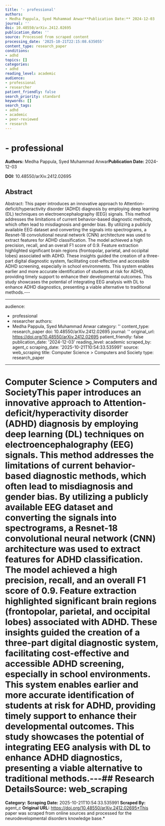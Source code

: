 ```yaml
---
title: '- professional'
authors:
- Medha Pappula, Syed Muhammad Anwar**Publication Date:** 2024-12-03
journal: ''
doi: 10.48550/arXiv.2412.02695
publication_date: ''
source: Processed from scraped content
processing_date: '2025-10-21T22:15:08.635055'
content_type: research_paper
conditions:
- adhd
topics: []
categories:
- adhd
reading_level: academic
audience:
- professional
- researcher
patient_friendly: false
search_priority: standard
keywords: []
search_tags:
- adhd
- academic
- peer-reviewed
- research
---
```


# - professional

**Authors:** Medha Pappula, Syed Muhammad Anwar**Publication Date:** 2024-12-03

**DOI:** 10.48550/arXiv.2412.02695

## Abstract

Abstract:
This paper introduces an innovative approach to Attention-deficit/hyperactivity disorder (ADHD) diagnosis by employing deep learning (DL) techniques on electroencephalography (EEG) signals. This method addresses the limitations of current behavior-based diagnostic methods, which often lead to misdiagnosis and gender bias. By utilizing a publicly available EEG dataset and converting the signals into spectrograms, a Resnet-18 convolutional neural network (CNN) architecture was used to extract features for ADHD classification. The model achieved a high precision, recall, and an overall F1 score of 0.9. Feature extraction highlighted significant brain regions (frontopolar, parietal, and occipital lobes) associated with ADHD. These insights guided the creation of a three-part digital diagnostic system, facilitating cost-effective and accessible ADHD screening, especially in school environments. This system enables earlier and more accurate identification of students at risk for ADHD, providing timely support to enhance their developmental outcomes. This study showcases the potential of integrating EEG analysis with DL to enhance ADHD diagnostics, presenting a viable alternative to traditional methods.---

---
audience:
- professional
- researcher
authors:
- Medha Pappula, Syed Muhammad Anwar
category: ''
content_type: research_paper
doi: 10.48550/arXiv.2412.02695
journal: ''
original_url: https://doi.org/10.48550/arXiv.2412.02695
patient_friendly: false
publication_date: '2024-12-03'
reading_level: academic
scraped_by: agent_c
scraping_date: '2025-10-21T10:54:33.535991'
source: web_scraping
title: Computer Science > Computers and Society
type: research_paper
---
# Computer Science > Computers and SocietyThis paper introduces an innovative approach to Attention-deficit/hyperactivity disorder (ADHD) diagnosis by employing deep learning (DL) techniques on electroencephalography (EEG) signals. This method addresses the limitations of current behavior-based diagnostic methods, which often lead to misdiagnosis and gender bias. By utilizing a publicly available EEG dataset and converting the signals into spectrograms, a Resnet-18 convolutional neural network (CNN) architecture was used to extract features for ADHD classification. The model achieved a high precision, recall, and an overall F1 score of 0.9. Feature extraction highlighted significant brain regions (frontopolar, parietal, and occipital lobes) associated with ADHD. These insights guided the creation of a three-part digital diagnostic system, facilitating cost-effective and accessible ADHD screening, especially in school environments. This system enables earlier and more accurate identification of students at risk for ADHD, providing timely support to enhance their developmental outcomes. This study showcases the potential of integrating EEG analysis with DL to enhance ADHD diagnostics, presenting a viable alternative to traditional methods.---## Research Details**Source:** web_scraping
**Category:**
**Scraping Date:** 2025-10-21T10:54:33.535991
**Scraped By:** agent_c
**Original URL:** https://doi.org/10.48550/arXiv.2412.02695*This paper was scraped from online sources and processed for the neurodevelopmental disorders knowledge base.*